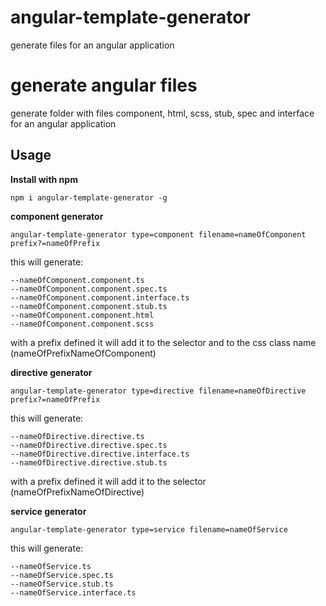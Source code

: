 # angular-template-generator
generate files for an angular application

# generate angular files
generate folder with files component, html, scss, stub, spec and interface for an angular application

## Usage

**Install with npm**

```
npm i angular-template-generator -g

```

**component generator**

```
angular-template-generator type=component filename=nameOfComponent prefix?=nameOfPrefix
```
this will generate:
```
--nameOfComponent.component.ts
--nameOfComponent.component.spec.ts
--nameOfComponent.component.interface.ts
--nameOfComponent.component.stub.ts
--nameOfComponent.component.html
--nameOfComponent.component.scss
```
with a prefix defined it will add it to the selector and to the css class name (nameOfPrefixNameOfComponent)

**directive generator**

```
angular-template-generator type=directive filename=nameOfDirective prefix?=nameOfPrefix
```
this will generate:
```
--nameOfDirective.directive.ts
--nameOfDirective.directive.spec.ts
--nameOfDirective.directive.interface.ts
--nameOfDirective.directive.stub.ts
```
with a prefix defined it will add it to the selector (nameOfPrefixNameOfDirective)

**service generator**

```
angular-template-generator type=service filename=nameOfService
```
this will generate:
```
--nameOfService.ts
--nameOfService.spec.ts
--nameOfService.stub.ts
--nameOfService.interface.ts
```
